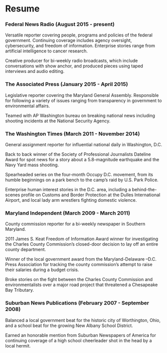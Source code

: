 # Resume

### Federal News Radio (August 2015 - present)                                                                        

Versatile reporter covering people, programs and policies of the federal government. Continuing coverage includes agency oversight, cybersecurity, and freedom of information. Enterprise stories range from artificial intelligence to cancer research.

Creative producer for bi-weekly radio broadcasts, which include conversations with show anchor, and produced pieces using taped interviews and audio editing.


### The Associated Press (January 2015 - April 2015)     

Legislative reporter covering the Maryland General Assembly. Responsible for following a variety of issues ranging from transparency in government to environmental affairs.

Teamed with AP Washington bureau on breaking national news including shooting incidents at the National Security Agency.


### The Washington Times (March 2011 - November 2014)

General assignment reporter for influential national daily in Washington, D.C.

Back to back winner of the Society of Professional Journalists Dateline Award for spot news for a story about a 5.8-magnitude earthquake and the Navy Yard mass shooting.

Spearheaded series on the four-month Occupy D.C. movement, from its humble beginnings on a park bench to the camp’s raid by U.S. Park Police.

Enterprise human interest stories in the D.C. area, including a behind-the-scenes profile on Customs and Border Protection at the Dulles International Airport, and local lady arm wrestlers fighting domestic violence.


### Maryland Independent (March 2009 - March 2011)

County commission reporter for a bi-weekly newspaper in Southern Maryland.

2011 James S. Keat Freedom of Information Award winner for investigating the Charles County Commission’s closed-door decision to lay off an entire county department. 

Winner of the local government award from the Maryland-Delaware –D.C. Press Association for tracking the county commission’s attempt to raise their salaries during a budget crisis.

Broke stories on the fight between the Charles County Commission and environmentalists over a major road project that threatened a Chesapeake Bay Tributary. 


### Suburban News Publications (February 2007 - September 2008)

Balanced a local government beat for the historic city of Worthington, Ohio, and a school beat for the growing New Albany School District.

Earned an honorable mention from Suburban Newspapers of America for continuing coverage of a high school cheerleader shot in the head by a local hermit. 
